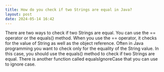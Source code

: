 ```yaml
---
title: How do you check if two Strings are equal in Java?
layout: post
date: 2024-05-14 16:42
---
```



There are two ways to check if two Strings are equal. You can use the == operator or the equals() method. When you use the == operator, it checks for the value of String as well as the object reference. Often in Java programming you want to check only for the equality of the String value. In this case, you should use the equals() method to check if two Strings are equal. There is another function called equalsIgnoreCase that you can use to ignore case.



